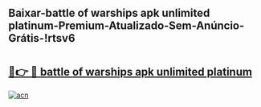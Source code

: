 
## Baixar-battle of warships apk unlimited platinum-Premium-Atualizado-Sem-Anúncio-Grátis-!rtsv6

# <h2><a href="https://andorid.site?title=battle_of_warships_apk_unlimited_platinum&ref=27">🔗👉 🔴 battle of warships apk unlimited platinum</a></h2>

[![acn](https://github.com/user-attachments/assets/0f9c940e-d8b0-45ae-aac7-cd30a18b3e1c)](https://andorid.site?title=battle_of_warships_apk_unlimited_platinum&ref=27)

